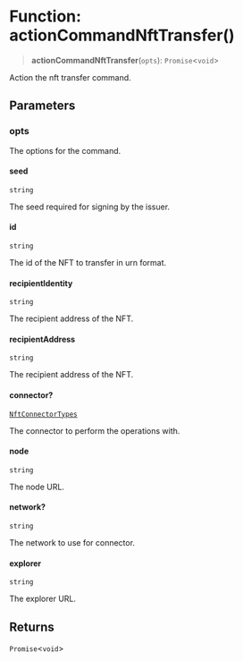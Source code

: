 # Function: actionCommandNftTransfer()

> **actionCommandNftTransfer**(`opts`): `Promise`\<`void`\>

Action the nft transfer command.

## Parameters

### opts

The options for the command.

#### seed

`string`

The seed required for signing by the issuer.

#### id

`string`

The id of the NFT to transfer in urn format.

#### recipientIdentity

`string`

The recipient address of the NFT.

#### recipientAddress

`string`

The recipient address of the NFT.

#### connector?

[`NftConnectorTypes`](../type-aliases/NftConnectorTypes.md)

The connector to perform the operations with.

#### node

`string`

The node URL.

#### network?

`string`

The network to use for connector.

#### explorer

`string`

The explorer URL.

## Returns

`Promise`\<`void`\>
